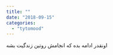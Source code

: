 ```yaml
---
title: ""
date: "2018-09-15"
categories: 
  - "tytomood"
---
```


اونقدر ادامه بده که انجامش روتین زندگیت بشه
